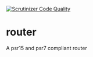 [![Scrutinizer Code Quality](https://scrutinizer-ci.com/g/hanwoolderink88/router/badges/quality-score.png?b=master)](https://scrutinizer-ci.com/g/hanwoolderink88/router/?branch=master)
# router
A psr15 and psr7 compliant router

